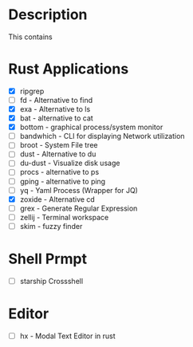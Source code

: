 # Description 
This contains 

# Rust Applications
- [x] ripgrep
- [ ] fd - Alternative to find
- [x] exa - Alternative to ls
- [x] bat - alternative to cat
- [x] bottom - graphical process/system monitor 
- [ ] bandwhich - CLI for displaying Network utilization
- [ ] broot - System File tree
- [ ] dust - Alternative to du
- [ ] du-dust - Visualize disk usage
- [ ] procs - alternative to ps
- [ ] gping - alternative to ping
- [ ] yq - Yaml Process (Wrapper for JQ)
- [x] zoxide - Alternative cd
- [ ] grex - Generate Regular Expression
- [ ] zellij - Terminal workspace
- [ ] skim - fuzzy finder

# Shell Prmpt
- [ ] starship Crossshell

# Editor
- [ ] hx - Modal Text Editor in rust

